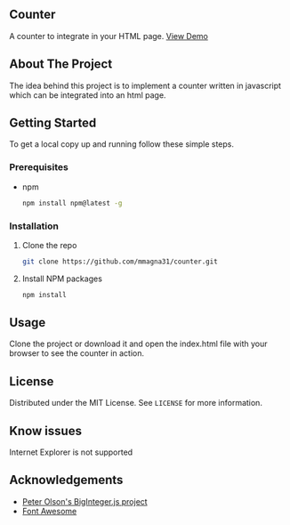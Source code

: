 ## Counter

A counter to integrate in your HTML page. <a href="https://mmagna31-counter.netlify.app/">View Demo</a>


## About The Project

The idea behind this project is to implement a counter written in javascript which can be integrated into an html page.


## Getting Started

To get a local copy up and running follow these simple steps.


### Prerequisites

* npm
  ```sh
  npm install npm@latest -g
  ```


### Installation

1. Clone the repo
   ```sh
   git clone https://github.com/mmagna31/counter.git
   ```
2. Install NPM packages
   ```sh
   npm install
   ```


## Usage

Clone the project or download it and open the index.html file with your browser to see the counter in action.


## License

Distributed under the MIT License. See `LICENSE` for more information.


## Know issues

Internet Explorer is not supported


## Acknowledgements

* [Peter Olson's BigInteger.js project](https://github.com/peterolson/BigInteger.js)
* [Font Awesome](https://fontawesome.com)
